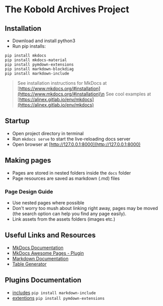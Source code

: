 # The Kobold Archives Project

## Installation

- Download and install python3
- Run pip installs:
```
pip install mkdocs
pip install mkdocs-material
pip install pymdown-extensions
pip install markdown-blockdiag
pip install markdown-include
```

> See installation instructions for MkDocs at [https://www.mkdocs.org/#installation](https://www.mkdocs.org/#installation)\n
> See cool examples at [https://alinex.gitlab.io/env/mkdocs](https://alinex.gitlab.io/env/mkdocs)

## Startup
* Open project directory in terminal
* Run `mkdocs serve` to start the live-reloading docs server
* Open browser at [http://127.0.0.1:8000](http://127.0.0.1:8000)

## Making pages
* Pages are stored in nested folders inside the `docs` folder
* Page resources are saved as markdown (.md) files

### Page Design Guide
* Use nested pages where possible
* Don't worry too mush about linking right away, pages may be moved (the search option can help you find any page easily).
* Link assets from the assets folders (images etc.)

## Useful Links and Resources
* [MkDocs Documentation](https://www.mkdocs.org/)
* [MkDocs Awesome Pages - Plugin](https://github.com/lukasgeiter/mkdocs-awesome-pages-plugin)
* [Markdown Documentation](https://daringfireball.net/projects/markdown/)
* [Table Generator](https://www.tablesgenerator.com/markdown_tables)

## Plugins Documentation 
* [includes](https://pypi.org/project/markdown-include/)
`pip install markdown-include`
* [extentions](https://pypi.org/project/pymdown-extensions/)
`pip install pymdown-extensions`

